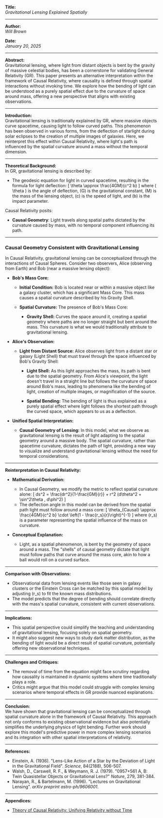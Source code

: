 **Title:**  
*Gravitational Lensing Explained Spatially*

---

**Author:**  
*Will Brown*

**Date:**  
*January 20, 2025*

---

**Abstract:**  
Gravitational lensing, where light from distant objects is bent by the gravity of massive celestial bodies, has been a cornerstone for validating General Relativity (GR). This paper presents an alternative interpretation within the framework of Causal Relativity, where causality is defined through spatial interactions without invoking time. We explore how the bending of light can be understood as a purely spatial effect due to the curvature of space around mass, offering a new perspective that aligns with existing observations.

---

**Introduction:**  
Gravitational lensing is traditionally explained by GR, where massive objects curve spacetime, causing light to follow curved paths. This phenomenon has been observed in various forms, from the deflection of starlight during solar eclipses to the creation of multiple images of galaxies. Here, we reinterpret this effect within Causal Relativity, where light's path is influenced by the spatial curvature around a mass without the temporal dimension.

---

**Theoretical Background:**  
In GR, gravitational lensing is described by:
- The geodesic equation for light in curved spacetime, resulting in the formula for light deflection:
  \[
  \theta \approx \frac{4GM}{c^2 b}
  \]
  where \( \theta \) is the angle of deflection, \(G\) is the gravitational constant, \(M\) is the mass of the lensing object, \(c\) is the speed of light, and \(b\) is the impact parameter.

Causal Relativity posits:
- **Causal Geometry**: Light travels along spatial paths dictated by the curvature caused by mass, with no temporal component influencing its path.

---

### **Causal Geometry Consistent with Gravitational Lensing**

In Causal Relativity, gravitational lensing can be conceptualized through the interactions of Causal Spheres. Consider two observers, Alice (observing from Earth) and Bob (near a massive lensing object):

- **Bob's Mass Core:**

  - **Initial Condition:** Bob is located near or within a massive object like a galaxy cluster, which has a significant Mass Core. This mass causes a spatial curvature described by his Gravity Shell.

  - **Spatial Curvature:** The presence of Bob's Mass Core:

    - **Gravity Shell:** Curves the space around it, creating a spatial geometry where paths are no longer straight but bent around the mass. This curvature is what we would traditionally attribute to gravitational lensing.

- **Alice's Observation:**

  - **Light from Distant Source:** Alice observes light from a distant star or galaxy (Light Shell) that must travel through the space influenced by Bob's Gravity Shell:

    - **Light Shell:** As this light approaches the mass, its path is bent due to the spatial geometry. From Alice's viewpoint, the light doesn't travel in a straight line but follows the curvature of space around Bob's mass, leading to phenomena like the bending of light, creation of multiple images, or magnification of the source.

    - **Spatial Bending:** The bending of light is thus explained as a purely spatial effect where light follows the shortest path through the curved space, which appears to us as a deflection.

- **Unified Spatial Interpretation:**

  - **Causal Geometry of Lensing:** In this model, what we observe as gravitational lensing is the result of light adapting to the spatial geometry around a massive body. The spatial curvature, rather than spacetime curvature, dictates the path of light, providing a new way to visualize and understand gravitational lensing without the need for temporal considerations.

---

**Reinterpretation in Causal Relativity:**

- **Mathematical Derivation:**
  - In Causal Geometry, we modify the metric to reflect spatial curvature alone:
    \[
    ds^2 = \frac{dr^2}{1-\frac{GM}{r}} + r^2 (d\theta^2 + \sin^2\theta \, d\phi^2)
    \]
  - The deflection angle in this model can be derived from the spatial path light must follow around a mass core:
    \[
    \theta_{Causal} \approx \frac{4GM}{c^2 b} \cdot \left(1 - \frac{r_s}{r}\right)^{-1}
    \]
    where \(r_s\) is a parameter representing the spatial influence of the mass on curvature.

- **Conceptual Explanation:**
  - Light, as a spatial phenomenon, is bent by the geometry of space around a mass. The "shells" of causal geometry dictate that light must follow paths that curve around the mass core, akin to how a ball would roll on a curved surface.

---

**Comparison with Observations:**  
- Observational data from lensing events like those seen in galaxy clusters or the Einstein Cross can be matched by this spatial model by adjusting \(r_s\) to fit the known mass distributions.
- The model predicts that the degree of bending should correlate directly with the mass's spatial curvature, consistent with current observations.

---

**Implications:**  
- This spatial perspective could simplify the teaching and understanding of gravitational lensing, focusing solely on spatial geometry.
- It might also suggest new ways to study dark matter distribution, as the bending of light would be a direct result of spatial curvature, potentially offering new observational techniques.

---

**Challenges and Critiques:**  
- The removal of time from the equation might face scrutiny regarding how causality is maintained in dynamic systems where time traditionally plays a role.
- Critics might argue that this model could struggle with complex lensing scenarios where temporal effects in GR provide nuanced explanations.

---

**Conclusion:**  
We have shown that gravitational lensing can be conceptualized through spatial curvature alone in the framework of Causal Relativity. This approach not only conforms to existing observational evidence but also potentially simplifies the underlying physics of light bending. Further work should explore this model's predictive power in more complex lensing scenarios and its integration with other spatial interpretations of relativity.

---

**References:**  
- Einstein, A. (1936). "Lens-Like Action of a Star by the Deviation of Light in the Gravitational Field". *Science*, 84(2188), 506-507.
- Walsh, D., Carswell, R. F., & Weymann, R. J. (1979). "0957+561 A, B: Twin Quasistellar Objects or Gravitational Lens?" *Nature*, 279, 381-384.
- Narayan, R., & Bartelmann, M. (1996). "Lectures on Gravitational Lensing". *arXiv preprint astro-ph/9606001*.

---

**Appendices:**  
- [Theory of Causal Relativity: Unifying Relativity without Time](https://github.com/ENSpunks/Causal-Relativity-Public-/blob/main/Papers/Causal%20Relativity/Theory%20of%20Causal%20Relativity%20(Published%2001-20-25))
